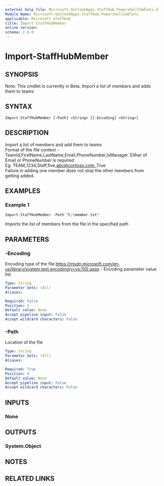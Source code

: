 ```yaml
---
external help file: Microsoft.OutlookApps.StaffHub.PowershellCmdlets.dll-Help.xml
Module Name: Microsoft.OutlookApps.StaffHub.PowershellCmdlets
applicable: Microsoft StaffHub
title: Import-StaffHubMember
online version: 
schema: 2.0.0
---
```


# Import-StaffHubMember

## SYNOPSIS
Note: This cmdlet is currently in Beta.
Import a list of members and adds them to teams

## SYNTAX

```
Import-StaffHubMember [-Path] <String> [[-Encoding] <String>]
```

## DESCRIPTION
Import a list of members and add them to teams<br>
Format of the file context - TeamId,FirstName,LastName,Email,PhoneNumber,IsManager. Either of Email or PhoneNumber is required<br>
Eg: TEAM_1234,Staff,five,abc@contoso.com,,True<br>
Failure in adding one member does not stop the other members from getting added.<br>

## EXAMPLES

### Example 1
```
Import-StaffHubMember -Path "C:\member.txt"
```

Imports the list of members from the file in the specified path

## PARAMETERS

### -Encoding
Encoding type of the file
https://msdn.microsoft.com/en-us/library/system.text.encoding(v=vs.110).aspx - Encoding parameter value list

```yaml
Type: String
Parameter Sets: (All)
Aliases: 

Required: False
Position: 1
Default value: None
Accept pipeline input: False
Accept wildcard characters: False
```

### -Path
Location of the file

```yaml
Type: String
Parameter Sets: (All)
Aliases: 

Required: True
Position: 0
Default value: None
Accept pipeline input: False
Accept wildcard characters: False
```

## INPUTS

### None


## OUTPUTS

### System.Object

## NOTES

## RELATED LINKS

